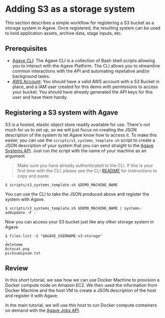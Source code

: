 # Adding S3 as a storage system

This section describes a simple workflow for registering a S3 bucket as a storage system in Agave. Once registered, the resulting system can be used to hold application assets, archive data, stage inputs, etc.

## Prerequisites

* [Agave CLI](https://bitbucket.org/taccaci/foundation-cli): The Agave CLI is a collection of Bash shell scripts allowing you to interact with the Agave Platform. The CLI allows you to streamline common interactions with the API and automating repetative and/or background tasks.
* [AWS Account](https://portal.aws.amazon.com/gp/aws/developer/registration/index.html?nc2=h_ct): You should have a valid AWS account with a S3 Bucket in place, and a IAM user created for this demo with permissions to access your bucket. You should have already generated the API keys for this user and have them handy.

## Registering a S3 system with Agave

S3 is a hosted, elastic object store readily available for use. There's not much for us to set up, so we will just focus on creating the JSON description of the system to let Agave know how to access it. To make this easier, you can use the `scripts/s3_systems_template.sh` script to create a JSON description of your system that you can send straight to the [Agave Systems API](http://preview.agaveapi.co/documentation/tutorials/system-management-tutorial/). Just run the script with the name of your machine as an argument.

> Make sure you have already authenticated to the CLI. If this is your first time with the CLI, please see the CLI [README](https://bitbucket.org/taccaci/foundation-cli/src/master/README.md?at=master) for instructions to copy and paste.


```
$ scripts/s3_systems_template.sh $DEMO_MACHINE_NAME

```

You can use the CLI to take the JSON produced above and register the system with Agave.

```
$ scripts/s3_systems_template.sh $DEMO_MACHINE_NAME | systems-addupdate -F -
```

Now you can access your S3 bucket just like any other storage system in Agave

```
$ files-list -S "$AGAVE_USERNAME-s3-storage"
.
deleteme
Octocat.png
picksumipsum.txt
```

## Review

In this short tutorial, we saw how we can use Docker Machine to provision a Docker compute node on Amazon EC2. We then used the information from Docker Machine and the host VM to create a JSON description of the host and register it with Agave.

In the main tutorial, we will use this host to run Docker compute containers on demand with the [Agave Jobs API](http://preview.agaveapi.co/documentation/tutorials/job-management-tutorial/).
